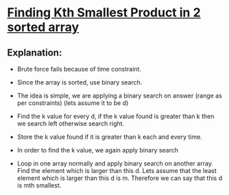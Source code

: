 # [Finding Kth Smallest Product in 2 sorted array](https://leetcode.com/problems/kth-smallest-product-of-two-sorted-arrays/description/)

## Explanation:
- Brute force fails because of time constraint.
- Since the array is sorted, use binary search.
- The idea is simple, we are applying a binary search on answer (range as per constraints) (lets assume it to be d)
- Find the k value for every d, if the k value found is greater than k then we search left otherwise search right.

- Store the k value found if it is greater than k each and every time.

- In order to find the k value, we again apply binary search

- Loop in one array normally and apply binary search on another array. Find the element which is larger than this d. Lets assume that the least element which is larger than this d is m. Therefore we can say that this d is mth smallest.
